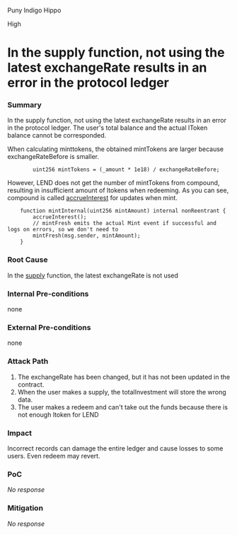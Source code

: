 Puny Indigo Hippo

High

# In the supply function, not using the latest exchangeRate results in an error in the protocol ledger

### Summary

In the supply function, not using the latest exchangeRate results in an error in the protocol ledger. The user's total balance and the actual lToken balance cannot be corresponded.

When calculating minttokens, the obtained mintTokens are larger because exchangeRateBefore is smaller.
```solidity
        uint256 mintTokens = (_amount * 1e18) / exchangeRateBefore;
```
However, LEND does not get the number of mintTokens from compound, resulting in insufficient amount of ltokens when redeeming.
As you can see, compound is called [accrueInterest](https://github.com/sherlock-audit/2025-05-lend-audit-contest/blob/713372a1ccd8090ead836ca6b1acf92e97de4679/Lend-V2/src/LToken.sol#L385) for updates when mint.
```solidity
    function mintInternal(uint256 mintAmount) internal nonReentrant {
        accrueInterest();
        // mintFresh emits the actual Mint event if successful and logs on errors, so we don't need to
        mintFresh(msg.sender, mintAmount);
    }
```

### Root Cause

In the [supply](https://github.com/sherlock-audit/2025-05-lend-audit-contest/blob/713372a1ccd8090ead836ca6b1acf92e97de4679/Lend-V2/src/LayerZero/CoreRouter.sol#L74) function, the latest exchangeRate is not used

### Internal Pre-conditions

none

### External Pre-conditions

none

### Attack Path

1. The exchangeRate has been changed, but it has not been updated in the contract.
2. When the user makes a supply, the totalInvestment will store the wrong data.
3. The user makes a redeem and can't take out the funds because there is not enough ltoken for LEND

### Impact

Incorrect records can damage the entire ledger and cause losses to some users. Even redeem may revert.

### PoC

_No response_

### Mitigation

_No response_